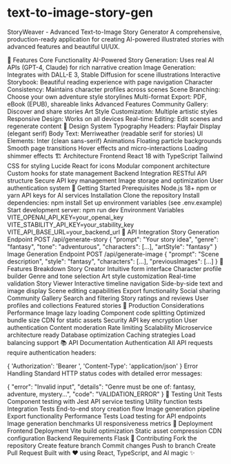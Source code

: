 # text-to-image-story-gen

StoryWeaver - Advanced Text-to-Image Story Generator
A comprehensive, production-ready application for creating AI-powered illustrated stories with advanced features and beautiful UI/UX.

🌟 Features
Core Functionality
AI-Powered Story Generation: Uses real AI APIs (GPT-4, Claude) for rich narrative creation
Image Generation: Integrates with DALL-E 3, Stable Diffusion for scene illustrations
Interactive Storybook: Beautiful reading experience with page navigation
Character Consistency: Maintains character profiles across scenes
Scene Branching: Choose your own adventure style storylines
Multi-format Export: PDF, eBook (EPUB), shareable links
Advanced Features
Community Gallery: Discover and share stories
Art Style Customization: Multiple artistic styles
Responsive Design: Works on all devices
Real-time Editing: Edit scenes and regenerate content
🎨 Design System
Typography
Headers: Playfair Display (elegant serif)
Body Text: Merriweather (readable serif for stories)
UI Elements: Inter (clean sans-serif)
Animations
Floating particle backgrounds
Smooth page transitions
Hover effects and micro-interactions
Loading shimmer effects
🏗️ Architecture
Frontend
React 18 with TypeScript
Tailwind CSS for styling
Lucide React for icons
Modular component architecture
Custom hooks for state management
Backend Integration
RESTful API structure
Secure API key management
Image storage and optimization
User authentication system
🚀 Getting Started
Prerequisites
Node.js 18+
npm or yarn
API keys for AI services
Installation
Clone the repository
Install dependencies: npm install
Set up environment variables (see .env.example)
Start development server: npm run dev
Environment Variables
VITE_OPENAI_API_KEY=your_openai_key
VITE_STABILITY_API_KEY=your_stability_key
VITE_API_BASE_URL=your_backend_url
🔧 API Integration
Story Generation Endpoint
POST /api/generate-story
{
  "prompt": "Your story idea",
  "genre": "fantasy",
  "tone": "adventurous",
  "characters": [...],
  "artStyle": "fantasy"
}
Image Generation Endpoint
POST /api/generate-image
{
  "prompt": "Scene description",
  "style": "fantasy",
  "characters": [...],
  "previousImages": [...]
}
📱 Features Breakdown
Story Creator
Intuitive form interface
Character profile builder
Genre and tone selection
Art style customization
Real-time validation
Story Viewer
Interactive timeline navigation
Side-by-side text and image display
Scene editing capabilities
Export functionality
Social sharing
Community Gallery
Search and filtering
Story ratings and reviews
User profiles and collections
Featured stories
🎯 Production Considerations
Performance
Image lazy loading
Component code splitting
Optimized bundle size
CDN for static assets
Security
API key encryption
User authentication
Content moderation
Rate limiting
Scalability
Microservice architecture ready
Database optimization
Caching strategies
Load balancing support
📚 API Documentation
Authentication
All API requests require authentication headers:

{
  'Authorization': 'Bearer <token>',
  'Content-Type': 'application/json'
}
Error Handling
Standard HTTP status codes with detailed error messages:

{
  "error": "Invalid input",
  "details": "Genre must be one of: fantasy, adventure, mystery...",
  "code": "VALIDATION_ERROR"
}
🧪 Testing
Unit Tests
Component testing with Jest
API service testing
Utility function tests
Integration Tests
End-to-end story creation flow
Image generation pipeline
Export functionality
Performance Tests
Load testing for API endpoints
Image generation benchmarks
UI responsiveness metrics
🚀 Deployment
Frontend Deployment
Vite build optimization
Static asset compression
CDN configuration
Backend Requirements
Flask
🤝 Contributing
Fork the repository
Create feature branch
Commit changes
Push to branch
Create Pull Request
Built with ❤️ using React, TypeScript, and AI magic ✨

